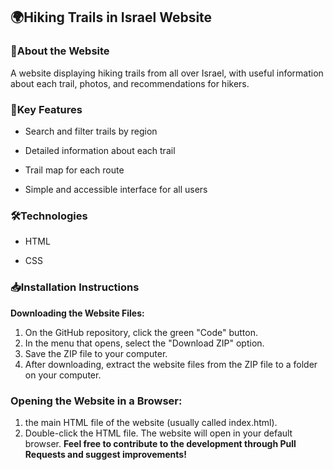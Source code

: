 ## 🌍Hiking Trails in Israel Website
### 📌About the Website
A website displaying hiking trails from all over Israel, with useful information about each trail, photos, and recommendations for hikers.

### 🚀Key Features
- Search and filter trails by region

- Detailed information about each trail

- Trail map for each route

- Simple and accessible interface for all users

### 🛠️Technologies
- HTML

- CSS

### 📥Installation Instructions
**Downloading the Website Files:**
  1. On the GitHub repository, click the green "Code" button.
  2. In the menu that opens, select the "Download ZIP" option.
  3. Save the ZIP file to your computer.
  4. After downloading, extract the website files from the ZIP file to a folder on your computer.
### Opening the Website in a Browser:
 1. the main HTML file of the website (usually called index.html).
 2. Double-click the HTML file. The website will open in your default browser.
**Feel free to contribute to the development through Pull Requests and suggest improvements!**
